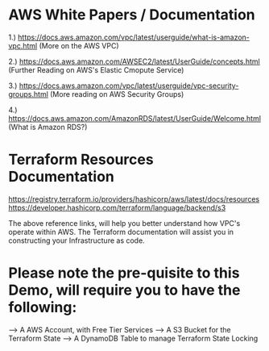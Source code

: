 AWS White Papers / Documentation
======================
1.) https://docs.aws.amazon.com/vpc/latest/userguide/what-is-amazon-vpc.html (More on the AWS VPC)

2.) https://docs.aws.amazon.com/AWSEC2/latest/UserGuide/concepts.html (Further Reading on AWS's Elastic Cmopute Service)

3.) https://docs.aws.amazon.com/vpc/latest/userguide/vpc-security-groups.html (More reading on AWS Security Groups)

4.) https://docs.aws.amazon.com/AmazonRDS/latest/UserGuide/Welcome.html (What is Amazon RDS?)

Terraform Resources Documentation
=================================
https://registry.terraform.io/providers/hashicorp/aws/latest/docs/resources
https://developer.hashicorp.com/terraform/language/backend/s3

The above reference links, will help you better understand how VPC's operate within AWS.
The Terraform documentation will assist you in constructing your Infrastructure as code.

Please note the pre-quisite to this Demo, will require you to have the following:
=================================================================================

--> A AWS Account, with Free Tier Services
--> A S3 Bucket for the Terraform State
--> A DynamoDB Table to manage Terraform State Locking